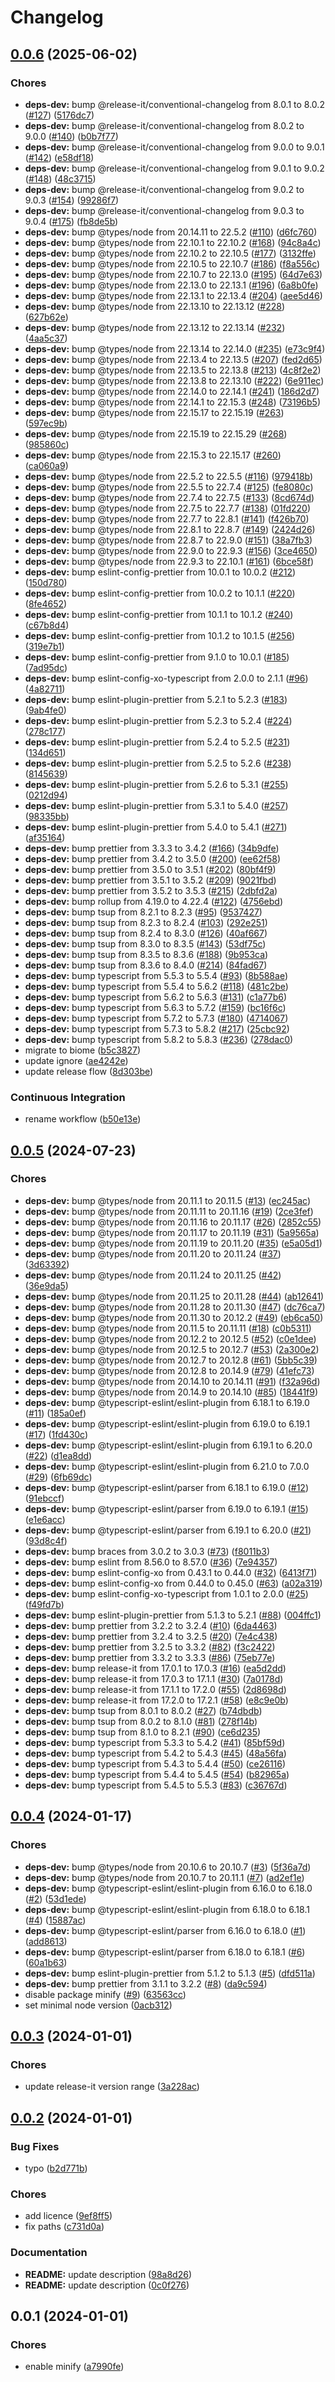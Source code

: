 # Changelog

## [0.0.6](https://github.com/pchalupa/release-it-webhook/compare/0.0.5...0.0.6) (2025-06-02)

### Chores

* **deps-dev:** bump @release-it/conventional-changelog from 8.0.1 to 8.0.2 ([#127](https://github.com/pchalupa/release-it-webhook/issues/127)) ([5176dc7](https://github.com/pchalupa/release-it-webhook/commit/5176dc72622874058e60803ac332d0b31e28abf0))
* **deps-dev:** bump @release-it/conventional-changelog from 8.0.2 to 9.0.0 ([#140](https://github.com/pchalupa/release-it-webhook/issues/140)) ([b0b7f77](https://github.com/pchalupa/release-it-webhook/commit/b0b7f77982e639fd9a14e728fea3a21b2797eb03))
* **deps-dev:** bump @release-it/conventional-changelog from 9.0.0 to 9.0.1 ([#142](https://github.com/pchalupa/release-it-webhook/issues/142)) ([e58df18](https://github.com/pchalupa/release-it-webhook/commit/e58df18cd4f05c579d4dac801e5968a2f309d769))
* **deps-dev:** bump @release-it/conventional-changelog from 9.0.1 to 9.0.2 ([#148](https://github.com/pchalupa/release-it-webhook/issues/148)) ([48c3715](https://github.com/pchalupa/release-it-webhook/commit/48c37156853c2b080c18ae432df1d22b87587ced))
* **deps-dev:** bump @release-it/conventional-changelog from 9.0.2 to 9.0.3 ([#154](https://github.com/pchalupa/release-it-webhook/issues/154)) ([99286f7](https://github.com/pchalupa/release-it-webhook/commit/99286f721da43cb6ae81808053123ef00ad23f1b))
* **deps-dev:** bump @release-it/conventional-changelog from 9.0.3 to 9.0.4 ([#175](https://github.com/pchalupa/release-it-webhook/issues/175)) ([fb8de5b](https://github.com/pchalupa/release-it-webhook/commit/fb8de5b97894d4c6b19af8cb8c869c27049cdd91))
* **deps-dev:** bump @types/node from 20.14.11 to 22.5.2 ([#110](https://github.com/pchalupa/release-it-webhook/issues/110)) ([d6fc760](https://github.com/pchalupa/release-it-webhook/commit/d6fc7609e7b2cbf87f51ff359f3e036c3c941d89))
* **deps-dev:** bump @types/node from 22.10.1 to 22.10.2 ([#168](https://github.com/pchalupa/release-it-webhook/issues/168)) ([94c8a4c](https://github.com/pchalupa/release-it-webhook/commit/94c8a4c9e3a937ef606fb4ca7016d44c8be1e392))
* **deps-dev:** bump @types/node from 22.10.2 to 22.10.5 ([#177](https://github.com/pchalupa/release-it-webhook/issues/177)) ([3132ffe](https://github.com/pchalupa/release-it-webhook/commit/3132ffe5cd6481f15924a282a19cc22951ee5d6b))
* **deps-dev:** bump @types/node from 22.10.5 to 22.10.7 ([#186](https://github.com/pchalupa/release-it-webhook/issues/186)) ([f8a556c](https://github.com/pchalupa/release-it-webhook/commit/f8a556c49ccd5d6cbefd903cbb2bdc32c41c82f6))
* **deps-dev:** bump @types/node from 22.10.7 to 22.13.0 ([#195](https://github.com/pchalupa/release-it-webhook/issues/195)) ([64d7e63](https://github.com/pchalupa/release-it-webhook/commit/64d7e63e682daa2bac6e45825893a04c0ac02db0))
* **deps-dev:** bump @types/node from 22.13.0 to 22.13.1 ([#196](https://github.com/pchalupa/release-it-webhook/issues/196)) ([6a8b0fe](https://github.com/pchalupa/release-it-webhook/commit/6a8b0fef3550372144dcf0004435e56de1f7b2f3))
* **deps-dev:** bump @types/node from 22.13.1 to 22.13.4 ([#204](https://github.com/pchalupa/release-it-webhook/issues/204)) ([aee5d46](https://github.com/pchalupa/release-it-webhook/commit/aee5d46d24c3c9c725ccb609387930287e7ce87e))
* **deps-dev:** bump @types/node from 22.13.10 to 22.13.12 ([#228](https://github.com/pchalupa/release-it-webhook/issues/228)) ([627b62e](https://github.com/pchalupa/release-it-webhook/commit/627b62e71f5ed32c75ad9da9e6d38194533d94ea))
* **deps-dev:** bump @types/node from 22.13.12 to 22.13.14 ([#232](https://github.com/pchalupa/release-it-webhook/issues/232)) ([4aa5c37](https://github.com/pchalupa/release-it-webhook/commit/4aa5c37a50801730bc8fbb918744f5e6212d0840))
* **deps-dev:** bump @types/node from 22.13.14 to 22.14.0 ([#235](https://github.com/pchalupa/release-it-webhook/issues/235)) ([e73c9f4](https://github.com/pchalupa/release-it-webhook/commit/e73c9f4954523c225232d155e0b0f0e59bbff253))
* **deps-dev:** bump @types/node from 22.13.4 to 22.13.5 ([#207](https://github.com/pchalupa/release-it-webhook/issues/207)) ([fed2d65](https://github.com/pchalupa/release-it-webhook/commit/fed2d652aa5e31c765b7fa4dcd8a329520b9bdce))
* **deps-dev:** bump @types/node from 22.13.5 to 22.13.8 ([#213](https://github.com/pchalupa/release-it-webhook/issues/213)) ([4c8f2e2](https://github.com/pchalupa/release-it-webhook/commit/4c8f2e294cf05c8ac9681d03121e559c8c491ee7))
* **deps-dev:** bump @types/node from 22.13.8 to 22.13.10 ([#222](https://github.com/pchalupa/release-it-webhook/issues/222)) ([6e911ec](https://github.com/pchalupa/release-it-webhook/commit/6e911ec3ed4076167958c1df6ebedae94b2635ef))
* **deps-dev:** bump @types/node from 22.14.0 to 22.14.1 ([#241](https://github.com/pchalupa/release-it-webhook/issues/241)) ([186d2d7](https://github.com/pchalupa/release-it-webhook/commit/186d2d78cc7bddc706f73238ae9ee12ab5d97581))
* **deps-dev:** bump @types/node from 22.14.1 to 22.15.3 ([#248](https://github.com/pchalupa/release-it-webhook/issues/248)) ([73196b5](https://github.com/pchalupa/release-it-webhook/commit/73196b5837488d49b1e6a79f276c90d9bd914ca0))
* **deps-dev:** bump @types/node from 22.15.17 to 22.15.19 ([#263](https://github.com/pchalupa/release-it-webhook/issues/263)) ([597ec9b](https://github.com/pchalupa/release-it-webhook/commit/597ec9b055eee23aded9f1e86e31072e3c4e53c8))
* **deps-dev:** bump @types/node from 22.15.19 to 22.15.29 ([#268](https://github.com/pchalupa/release-it-webhook/issues/268)) ([985860c](https://github.com/pchalupa/release-it-webhook/commit/985860c444e53f8698d3babf30f5f2f5f44e68fb))
* **deps-dev:** bump @types/node from 22.15.3 to 22.15.17 ([#260](https://github.com/pchalupa/release-it-webhook/issues/260)) ([ca060a9](https://github.com/pchalupa/release-it-webhook/commit/ca060a90e37d22332b42b485885c081ec97c765a))
* **deps-dev:** bump @types/node from 22.5.2 to 22.5.5 ([#116](https://github.com/pchalupa/release-it-webhook/issues/116)) ([979418b](https://github.com/pchalupa/release-it-webhook/commit/979418b07b72390ed32fb3ddd8f189fc5c25b7e5))
* **deps-dev:** bump @types/node from 22.5.5 to 22.7.4 ([#125](https://github.com/pchalupa/release-it-webhook/issues/125)) ([fe8080c](https://github.com/pchalupa/release-it-webhook/commit/fe8080c20b0caf68f9cfc96ef3e451042a3af823))
* **deps-dev:** bump @types/node from 22.7.4 to 22.7.5 ([#133](https://github.com/pchalupa/release-it-webhook/issues/133)) ([8cd674d](https://github.com/pchalupa/release-it-webhook/commit/8cd674df90fd0a39c742e55edc178c76a98b776d))
* **deps-dev:** bump @types/node from 22.7.5 to 22.7.7 ([#138](https://github.com/pchalupa/release-it-webhook/issues/138)) ([01fd220](https://github.com/pchalupa/release-it-webhook/commit/01fd2200f82451ae31ec21f49eeaccd66f851260))
* **deps-dev:** bump @types/node from 22.7.7 to 22.8.1 ([#141](https://github.com/pchalupa/release-it-webhook/issues/141)) ([f426b70](https://github.com/pchalupa/release-it-webhook/commit/f426b70c1da8d80595db0e6612fdf0e501fd9ef1))
* **deps-dev:** bump @types/node from 22.8.1 to 22.8.7 ([#149](https://github.com/pchalupa/release-it-webhook/issues/149)) ([2424d26](https://github.com/pchalupa/release-it-webhook/commit/2424d2668b68cded8889a778ef6e8133d072555f))
* **deps-dev:** bump @types/node from 22.8.7 to 22.9.0 ([#151](https://github.com/pchalupa/release-it-webhook/issues/151)) ([38a7fb3](https://github.com/pchalupa/release-it-webhook/commit/38a7fb31d5d6769b2b9019d968feddfa1fd33dc3))
* **deps-dev:** bump @types/node from 22.9.0 to 22.9.3 ([#156](https://github.com/pchalupa/release-it-webhook/issues/156)) ([3ce4650](https://github.com/pchalupa/release-it-webhook/commit/3ce4650896276a5b3de6a42a2a645dbd1eec3363))
* **deps-dev:** bump @types/node from 22.9.3 to 22.10.1 ([#161](https://github.com/pchalupa/release-it-webhook/issues/161)) ([6bce58f](https://github.com/pchalupa/release-it-webhook/commit/6bce58fe26d95e22de9d5503e167d04e9da9e1d8))
* **deps-dev:** bump eslint-config-prettier from 10.0.1 to 10.0.2 ([#212](https://github.com/pchalupa/release-it-webhook/issues/212)) ([150d780](https://github.com/pchalupa/release-it-webhook/commit/150d7807770b15cc96e5672d79e22f73bfe7c3e9))
* **deps-dev:** bump eslint-config-prettier from 10.0.2 to 10.1.1 ([#220](https://github.com/pchalupa/release-it-webhook/issues/220)) ([8fe4652](https://github.com/pchalupa/release-it-webhook/commit/8fe46521d308b33b9a5eb36f23fdb7edea392276))
* **deps-dev:** bump eslint-config-prettier from 10.1.1 to 10.1.2 ([#240](https://github.com/pchalupa/release-it-webhook/issues/240)) ([c67b8d4](https://github.com/pchalupa/release-it-webhook/commit/c67b8d41336144d8f9ed8b9c051fdf425380a094))
* **deps-dev:** bump eslint-config-prettier from 10.1.2 to 10.1.5 ([#256](https://github.com/pchalupa/release-it-webhook/issues/256)) ([319e7b1](https://github.com/pchalupa/release-it-webhook/commit/319e7b1329d14fa0f4c3546fc76f2490cf87273a))
* **deps-dev:** bump eslint-config-prettier from 9.1.0 to 10.0.1 ([#185](https://github.com/pchalupa/release-it-webhook/issues/185)) ([7ad95dc](https://github.com/pchalupa/release-it-webhook/commit/7ad95dcc33d8141107bbab5c0fc1543db46fa35e))
* **deps-dev:** bump eslint-config-xo-typescript from 2.0.0 to 2.1.1 ([#96](https://github.com/pchalupa/release-it-webhook/issues/96)) ([4a82711](https://github.com/pchalupa/release-it-webhook/commit/4a82711941e9491478bc8c3e51669af6758761f3))
* **deps-dev:** bump eslint-plugin-prettier from 5.2.1 to 5.2.3 ([#183](https://github.com/pchalupa/release-it-webhook/issues/183)) ([9ab4fe0](https://github.com/pchalupa/release-it-webhook/commit/9ab4fe0c447495deacbd5afa940915d07d628e79))
* **deps-dev:** bump eslint-plugin-prettier from 5.2.3 to 5.2.4 ([#224](https://github.com/pchalupa/release-it-webhook/issues/224)) ([278c177](https://github.com/pchalupa/release-it-webhook/commit/278c177d4000478006819cc89f7a39750a0e6032))
* **deps-dev:** bump eslint-plugin-prettier from 5.2.4 to 5.2.5 ([#231](https://github.com/pchalupa/release-it-webhook/issues/231)) ([134d651](https://github.com/pchalupa/release-it-webhook/commit/134d6514190bd83f8412d0cabf70811580f5cd0b))
* **deps-dev:** bump eslint-plugin-prettier from 5.2.5 to 5.2.6 ([#238](https://github.com/pchalupa/release-it-webhook/issues/238)) ([8145639](https://github.com/pchalupa/release-it-webhook/commit/8145639ca9e3ecf36ad13794fa020d4a34c16457))
* **deps-dev:** bump eslint-plugin-prettier from 5.2.6 to 5.3.1 ([#255](https://github.com/pchalupa/release-it-webhook/issues/255)) ([0212d94](https://github.com/pchalupa/release-it-webhook/commit/0212d9457d6b61739f91f874e2d021eaaafe1e90))
* **deps-dev:** bump eslint-plugin-prettier from 5.3.1 to 5.4.0 ([#257](https://github.com/pchalupa/release-it-webhook/issues/257)) ([98335bb](https://github.com/pchalupa/release-it-webhook/commit/98335bb65be465d6e781c17c779121a1036ac19d))
* **deps-dev:** bump eslint-plugin-prettier from 5.4.0 to 5.4.1 ([#271](https://github.com/pchalupa/release-it-webhook/issues/271)) ([af35164](https://github.com/pchalupa/release-it-webhook/commit/af35164bc72e94f2b435127b959476fe11598eff))
* **deps-dev:** bump prettier from 3.3.3 to 3.4.2 ([#166](https://github.com/pchalupa/release-it-webhook/issues/166)) ([34b9dfe](https://github.com/pchalupa/release-it-webhook/commit/34b9dfebad95ad9b7509d260b62e7bb859f0ea7d))
* **deps-dev:** bump prettier from 3.4.2 to 3.5.0 ([#200](https://github.com/pchalupa/release-it-webhook/issues/200)) ([ee62f58](https://github.com/pchalupa/release-it-webhook/commit/ee62f583e736d148d6b7c883af47218927a01a61))
* **deps-dev:** bump prettier from 3.5.0 to 3.5.1 ([#202](https://github.com/pchalupa/release-it-webhook/issues/202)) ([80bf4f9](https://github.com/pchalupa/release-it-webhook/commit/80bf4f9e56a45a7826959d896e55362289234752))
* **deps-dev:** bump prettier from 3.5.1 to 3.5.2 ([#209](https://github.com/pchalupa/release-it-webhook/issues/209)) ([9021fbd](https://github.com/pchalupa/release-it-webhook/commit/9021fbd501a8e389a5c7c0305fef48adbdf302f2))
* **deps-dev:** bump prettier from 3.5.2 to 3.5.3 ([#215](https://github.com/pchalupa/release-it-webhook/issues/215)) ([2dbfd2a](https://github.com/pchalupa/release-it-webhook/commit/2dbfd2a4ea8498a79126cc6765a9aa59c009bccd))
* **deps-dev:** bump rollup from 4.19.0 to 4.22.4 ([#122](https://github.com/pchalupa/release-it-webhook/issues/122)) ([4756ebd](https://github.com/pchalupa/release-it-webhook/commit/4756ebd83dfa1226f9f653434a4a15168d5c83b7))
* **deps-dev:** bump tsup from 8.2.1 to 8.2.3 ([#95](https://github.com/pchalupa/release-it-webhook/issues/95)) ([9537427](https://github.com/pchalupa/release-it-webhook/commit/953742784614c57fcae20d9f03862e1ea52cf845))
* **deps-dev:** bump tsup from 8.2.3 to 8.2.4 ([#103](https://github.com/pchalupa/release-it-webhook/issues/103)) ([292e251](https://github.com/pchalupa/release-it-webhook/commit/292e251a6aa8af73a212190e66f38e6b7f2e1e18))
* **deps-dev:** bump tsup from 8.2.4 to 8.3.0 ([#126](https://github.com/pchalupa/release-it-webhook/issues/126)) ([40af667](https://github.com/pchalupa/release-it-webhook/commit/40af66741fe6f6d118d7959f772a5a86abcf073a))
* **deps-dev:** bump tsup from 8.3.0 to 8.3.5 ([#143](https://github.com/pchalupa/release-it-webhook/issues/143)) ([53df75c](https://github.com/pchalupa/release-it-webhook/commit/53df75cbc1a3c0e3014e154186613fcab4b473bf))
* **deps-dev:** bump tsup from 8.3.5 to 8.3.6 ([#188](https://github.com/pchalupa/release-it-webhook/issues/188)) ([9b953ca](https://github.com/pchalupa/release-it-webhook/commit/9b953cad51546f04636cc62a4ab75114d9b03b3c))
* **deps-dev:** bump tsup from 8.3.6 to 8.4.0 ([#214](https://github.com/pchalupa/release-it-webhook/issues/214)) ([84fad67](https://github.com/pchalupa/release-it-webhook/commit/84fad67454d0ef2d3b0d826cb111058d7fb62e4b))
* **deps-dev:** bump typescript from 5.5.3 to 5.5.4 ([#93](https://github.com/pchalupa/release-it-webhook/issues/93)) ([8b588ae](https://github.com/pchalupa/release-it-webhook/commit/8b588ae9538180b4e572ac55261a6da67d1809b7))
* **deps-dev:** bump typescript from 5.5.4 to 5.6.2 ([#118](https://github.com/pchalupa/release-it-webhook/issues/118)) ([481c2be](https://github.com/pchalupa/release-it-webhook/commit/481c2be70c2d2bac35bb77af9d42b678a50dd182))
* **deps-dev:** bump typescript from 5.6.2 to 5.6.3 ([#131](https://github.com/pchalupa/release-it-webhook/issues/131)) ([c1a77b6](https://github.com/pchalupa/release-it-webhook/commit/c1a77b63bc9ba181bd1c9365c652ce047a02e55e))
* **deps-dev:** bump typescript from 5.6.3 to 5.7.2 ([#159](https://github.com/pchalupa/release-it-webhook/issues/159)) ([bc16f6c](https://github.com/pchalupa/release-it-webhook/commit/bc16f6c055989164a3a088bf64441e0766f1de29))
* **deps-dev:** bump typescript from 5.7.2 to 5.7.3 ([#180](https://github.com/pchalupa/release-it-webhook/issues/180)) ([4714067](https://github.com/pchalupa/release-it-webhook/commit/4714067cac1a9c72e130defd31ec8c1de90fabd1))
* **deps-dev:** bump typescript from 5.7.3 to 5.8.2 ([#217](https://github.com/pchalupa/release-it-webhook/issues/217)) ([25cbc92](https://github.com/pchalupa/release-it-webhook/commit/25cbc9218187c7cf930c380233bcef445994dc85))
* **deps-dev:** bump typescript from 5.8.2 to 5.8.3 ([#236](https://github.com/pchalupa/release-it-webhook/issues/236)) ([278dac0](https://github.com/pchalupa/release-it-webhook/commit/278dac0811d1ff38432c88eafb8384e644a7ec68))
* migrate to biome ([b5c3827](https://github.com/pchalupa/release-it-webhook/commit/b5c38270a503f514576afa1690bb831fd5a0c2e7))
* update ignore ([ae4242e](https://github.com/pchalupa/release-it-webhook/commit/ae4242e6cb2909d22c18151944fb083a2360cd2f))
* update release flow ([8d303be](https://github.com/pchalupa/release-it-webhook/commit/8d303beec1fc7523d083e67ad4dcf636e7808545))

### Continuous Integration

* rename workflow ([b50e13e](https://github.com/pchalupa/release-it-webhook/commit/b50e13e23c92f02a3919b83db4d5318d3030085c))

## [0.0.5](https://github.com/pchalupa/release-it-webhook/compare/0.0.4...0.0.5) (2024-07-23)


### Chores

* **deps-dev:** bump @types/node from 20.11.1 to 20.11.5 ([#13](https://github.com/pchalupa/release-it-webhook/issues/13)) ([ec245ac](https://github.com/pchalupa/release-it-webhook/commit/ec245ac466052b775d18275a87e8f6946295126e))
* **deps-dev:** bump @types/node from 20.11.11 to 20.11.16 ([#19](https://github.com/pchalupa/release-it-webhook/issues/19)) ([2ce3fef](https://github.com/pchalupa/release-it-webhook/commit/2ce3fefc9c284c6b4e71e5a2dd74ef53e1209847))
* **deps-dev:** bump @types/node from 20.11.16 to 20.11.17 ([#26](https://github.com/pchalupa/release-it-webhook/issues/26)) ([2852c55](https://github.com/pchalupa/release-it-webhook/commit/2852c55a764560cf0586e555a740ea713166c325))
* **deps-dev:** bump @types/node from 20.11.17 to 20.11.19 ([#31](https://github.com/pchalupa/release-it-webhook/issues/31)) ([5a9565a](https://github.com/pchalupa/release-it-webhook/commit/5a9565ad5ba9ebc999ff56c120f8940f88a2aa61))
* **deps-dev:** bump @types/node from 20.11.19 to 20.11.20 ([#35](https://github.com/pchalupa/release-it-webhook/issues/35)) ([e5a05d1](https://github.com/pchalupa/release-it-webhook/commit/e5a05d1980e0fe17e2d20a2c3b4b350e48f02c86))
* **deps-dev:** bump @types/node from 20.11.20 to 20.11.24 ([#37](https://github.com/pchalupa/release-it-webhook/issues/37)) ([3d63392](https://github.com/pchalupa/release-it-webhook/commit/3d63392f1519f37d46c1ada23379ceb5d6c1a0e2))
* **deps-dev:** bump @types/node from 20.11.24 to 20.11.25 ([#42](https://github.com/pchalupa/release-it-webhook/issues/42)) ([36e9da5](https://github.com/pchalupa/release-it-webhook/commit/36e9da55e7c0b716e8b3cf338b9738fb8c3721b7))
* **deps-dev:** bump @types/node from 20.11.25 to 20.11.28 ([#44](https://github.com/pchalupa/release-it-webhook/issues/44)) ([ab12641](https://github.com/pchalupa/release-it-webhook/commit/ab12641072d928a7239d30cf4b39d75d00fb3c99))
* **deps-dev:** bump @types/node from 20.11.28 to 20.11.30 ([#47](https://github.com/pchalupa/release-it-webhook/issues/47)) ([dc76ca7](https://github.com/pchalupa/release-it-webhook/commit/dc76ca7d7a079484d92374676e428bb5e1b4a56c))
* **deps-dev:** bump @types/node from 20.11.30 to 20.12.2 ([#49](https://github.com/pchalupa/release-it-webhook/issues/49)) ([eb6ca50](https://github.com/pchalupa/release-it-webhook/commit/eb6ca506dc0c7991379f1acb7a2ab8004dafdeff))
* **deps-dev:** bump @types/node from 20.11.5 to 20.11.11 ([#18](https://github.com/pchalupa/release-it-webhook/issues/18)) ([c0b5311](https://github.com/pchalupa/release-it-webhook/commit/c0b5311e925067fb6da2f00c6cc411a91d8e13e5))
* **deps-dev:** bump @types/node from 20.12.2 to 20.12.5 ([#52](https://github.com/pchalupa/release-it-webhook/issues/52)) ([c0e1dee](https://github.com/pchalupa/release-it-webhook/commit/c0e1dee16e8c408764ce8bf14e7c004824b7d8d6))
* **deps-dev:** bump @types/node from 20.12.5 to 20.12.7 ([#53](https://github.com/pchalupa/release-it-webhook/issues/53)) ([2a300e2](https://github.com/pchalupa/release-it-webhook/commit/2a300e2bbad0e0b89cca0d3594ed83b9775475b2))
* **deps-dev:** bump @types/node from 20.12.7 to 20.12.8 ([#61](https://github.com/pchalupa/release-it-webhook/issues/61)) ([5bb5c39](https://github.com/pchalupa/release-it-webhook/commit/5bb5c39fc0dc725bf04395b3c3fe916ca28f73ab))
* **deps-dev:** bump @types/node from 20.12.8 to 20.14.9 ([#79](https://github.com/pchalupa/release-it-webhook/issues/79)) ([41efc73](https://github.com/pchalupa/release-it-webhook/commit/41efc73ad8f46093fcfa4869c6e5939d1e96ee46))
* **deps-dev:** bump @types/node from 20.14.10 to 20.14.11 ([#91](https://github.com/pchalupa/release-it-webhook/issues/91)) ([f32a96d](https://github.com/pchalupa/release-it-webhook/commit/f32a96d7bade2b8743fb4e17ebe33aebd4daddcd))
* **deps-dev:** bump @types/node from 20.14.9 to 20.14.10 ([#85](https://github.com/pchalupa/release-it-webhook/issues/85)) ([18441f9](https://github.com/pchalupa/release-it-webhook/commit/18441f9a4f6aeaf8843d7ca256214c528268fa4a))
* **deps-dev:** bump @typescript-eslint/eslint-plugin from 6.18.1 to 6.19.0 ([#11](https://github.com/pchalupa/release-it-webhook/issues/11)) ([185a0ef](https://github.com/pchalupa/release-it-webhook/commit/185a0ef498ffa61e141c5b001537f7c093026293))
* **deps-dev:** bump @typescript-eslint/eslint-plugin from 6.19.0 to 6.19.1 ([#17](https://github.com/pchalupa/release-it-webhook/issues/17)) ([1fd430c](https://github.com/pchalupa/release-it-webhook/commit/1fd430c0fe611a375d07ea8271b736586c65d943))
* **deps-dev:** bump @typescript-eslint/eslint-plugin from 6.19.1 to 6.20.0 ([#22](https://github.com/pchalupa/release-it-webhook/issues/22)) ([d1ea8dd](https://github.com/pchalupa/release-it-webhook/commit/d1ea8dd05c75677958511fec9669403f7590bfd5))
* **deps-dev:** bump @typescript-eslint/eslint-plugin from 6.21.0 to 7.0.0 ([#29](https://github.com/pchalupa/release-it-webhook/issues/29)) ([6fb69dc](https://github.com/pchalupa/release-it-webhook/commit/6fb69dc1d24a58337d2d3c0c30eb94e30d81f18e))
* **deps-dev:** bump @typescript-eslint/parser from 6.18.1 to 6.19.0 ([#12](https://github.com/pchalupa/release-it-webhook/issues/12)) ([91ebccf](https://github.com/pchalupa/release-it-webhook/commit/91ebccf7d6db8eacc4f6e8ecef34e66b1661396a))
* **deps-dev:** bump @typescript-eslint/parser from 6.19.0 to 6.19.1 ([#15](https://github.com/pchalupa/release-it-webhook/issues/15)) ([e1e6acc](https://github.com/pchalupa/release-it-webhook/commit/e1e6acc0c111ba918f66d8df9e1980a2924a95c5))
* **deps-dev:** bump @typescript-eslint/parser from 6.19.1 to 6.20.0 ([#21](https://github.com/pchalupa/release-it-webhook/issues/21)) ([93d8c4f](https://github.com/pchalupa/release-it-webhook/commit/93d8c4f84468bdca61483ef8ba66863a0b565adb))
* **deps-dev:** bump braces from 3.0.2 to 3.0.3 ([#73](https://github.com/pchalupa/release-it-webhook/issues/73)) ([f8011b3](https://github.com/pchalupa/release-it-webhook/commit/f8011b3355cd1591ce7949db8e2861861d5bd550))
* **deps-dev:** bump eslint from 8.56.0 to 8.57.0 ([#36](https://github.com/pchalupa/release-it-webhook/issues/36)) ([7e94357](https://github.com/pchalupa/release-it-webhook/commit/7e9435732741c46d3bd4a0e9425f6b806c676feb))
* **deps-dev:** bump eslint-config-xo from 0.43.1 to 0.44.0 ([#32](https://github.com/pchalupa/release-it-webhook/issues/32)) ([6413f71](https://github.com/pchalupa/release-it-webhook/commit/6413f714dd6afc70498e643ad16b0dc2a8e48a41))
* **deps-dev:** bump eslint-config-xo from 0.44.0 to 0.45.0 ([#63](https://github.com/pchalupa/release-it-webhook/issues/63)) ([a02a319](https://github.com/pchalupa/release-it-webhook/commit/a02a31940d89ca366124d235804600e8bb176cfd))
* **deps-dev:** bump eslint-config-xo-typescript from 1.0.1 to 2.0.0 ([#25](https://github.com/pchalupa/release-it-webhook/issues/25)) ([f49fd7b](https://github.com/pchalupa/release-it-webhook/commit/f49fd7bfc01081a613832d86c8aa2e5bcde51d5d))
* **deps-dev:** bump eslint-plugin-prettier from 5.1.3 to 5.2.1 ([#88](https://github.com/pchalupa/release-it-webhook/issues/88)) ([004ffc1](https://github.com/pchalupa/release-it-webhook/commit/004ffc1d68ece849a65d5e8963453f2fc5c84268))
* **deps-dev:** bump prettier from 3.2.2 to 3.2.4 ([#10](https://github.com/pchalupa/release-it-webhook/issues/10)) ([6da4463](https://github.com/pchalupa/release-it-webhook/commit/6da4463cd0e0c3a6e311aa4200be8ecb15697edb))
* **deps-dev:** bump prettier from 3.2.4 to 3.2.5 ([#20](https://github.com/pchalupa/release-it-webhook/issues/20)) ([7e4c438](https://github.com/pchalupa/release-it-webhook/commit/7e4c438be79086bdef94f23d974306d8110287d9))
* **deps-dev:** bump prettier from 3.2.5 to 3.3.2 ([#82](https://github.com/pchalupa/release-it-webhook/issues/82)) ([f3c2422](https://github.com/pchalupa/release-it-webhook/commit/f3c24229423d54cc5f77223ea58412837297fcdd))
* **deps-dev:** bump prettier from 3.3.2 to 3.3.3 ([#86](https://github.com/pchalupa/release-it-webhook/issues/86)) ([75eb77e](https://github.com/pchalupa/release-it-webhook/commit/75eb77e64d754e80f54307f4d7b23f4a24847941))
* **deps-dev:** bump release-it from 17.0.1 to 17.0.3 ([#16](https://github.com/pchalupa/release-it-webhook/issues/16)) ([ea5d2dd](https://github.com/pchalupa/release-it-webhook/commit/ea5d2dd5e97bb38eb20ce7d5298df900c5449c19))
* **deps-dev:** bump release-it from 17.0.3 to 17.1.1 ([#30](https://github.com/pchalupa/release-it-webhook/issues/30)) ([7a0178d](https://github.com/pchalupa/release-it-webhook/commit/7a0178dc1c88f9b4ae862eaab5537e0b7b144c4e))
* **deps-dev:** bump release-it from 17.1.1 to 17.2.0 ([#55](https://github.com/pchalupa/release-it-webhook/issues/55)) ([2d8698d](https://github.com/pchalupa/release-it-webhook/commit/2d8698d3a55a8d337ca3f1a3b452b9972a1f6e8d))
* **deps-dev:** bump release-it from 17.2.0 to 17.2.1 ([#58](https://github.com/pchalupa/release-it-webhook/issues/58)) ([e8c9e0b](https://github.com/pchalupa/release-it-webhook/commit/e8c9e0b2b135cb7299c5d462781d0ffcdd853950))
* **deps-dev:** bump tsup from 8.0.1 to 8.0.2 ([#27](https://github.com/pchalupa/release-it-webhook/issues/27)) ([b74dbdb](https://github.com/pchalupa/release-it-webhook/commit/b74dbdb0ea1e483fa51fa688b6a94c547708d293))
* **deps-dev:** bump tsup from 8.0.2 to 8.1.0 ([#81](https://github.com/pchalupa/release-it-webhook/issues/81)) ([278f14b](https://github.com/pchalupa/release-it-webhook/commit/278f14b429a0dacb231c81af17c29084bd4b9298))
* **deps-dev:** bump tsup from 8.1.0 to 8.2.1 ([#90](https://github.com/pchalupa/release-it-webhook/issues/90)) ([ce6d235](https://github.com/pchalupa/release-it-webhook/commit/ce6d2352900806480e39327401b4f81472d41004))
* **deps-dev:** bump typescript from 5.3.3 to 5.4.2 ([#41](https://github.com/pchalupa/release-it-webhook/issues/41)) ([85bf59d](https://github.com/pchalupa/release-it-webhook/commit/85bf59dd8f606efb40c923161e2d809dfe6e4730))
* **deps-dev:** bump typescript from 5.4.2 to 5.4.3 ([#45](https://github.com/pchalupa/release-it-webhook/issues/45)) ([48a56fa](https://github.com/pchalupa/release-it-webhook/commit/48a56fa41ecd8265ecbdde0c88b55e8c1a4e4eb4))
* **deps-dev:** bump typescript from 5.4.3 to 5.4.4 ([#50](https://github.com/pchalupa/release-it-webhook/issues/50)) ([ce26116](https://github.com/pchalupa/release-it-webhook/commit/ce26116a60707cf583ec26967e82456a5a180500))
* **deps-dev:** bump typescript from 5.4.4 to 5.4.5 ([#54](https://github.com/pchalupa/release-it-webhook/issues/54)) ([b82965a](https://github.com/pchalupa/release-it-webhook/commit/b82965a5f630d6356d8cc31d3fb5e9a30145db2e))
* **deps-dev:** bump typescript from 5.4.5 to 5.5.3 ([#83](https://github.com/pchalupa/release-it-webhook/issues/83)) ([c36767d](https://github.com/pchalupa/release-it-webhook/commit/c36767df3025f378fd14b37168cc7d1bc99fb807))

## [0.0.4](https://github.com/pchalupa/release-it-webhook/compare/0.0.3...0.0.4) (2024-01-17)


### Chores

* **deps-dev:** bump @types/node from 20.10.6 to 20.10.7 ([#3](https://github.com/pchalupa/release-it-webhook/issues/3)) ([5f36a7d](https://github.com/pchalupa/release-it-webhook/commit/5f36a7ddd9b4d9ce42a49e06f474ad61a1bb6a15))
* **deps-dev:** bump @types/node from 20.10.7 to 20.11.1 ([#7](https://github.com/pchalupa/release-it-webhook/issues/7)) ([ad2ef1e](https://github.com/pchalupa/release-it-webhook/commit/ad2ef1e75312d446a0183c78e6aa0b337ffcf73d))
* **deps-dev:** bump @typescript-eslint/eslint-plugin from 6.16.0 to 6.18.0 ([#2](https://github.com/pchalupa/release-it-webhook/issues/2)) ([53d1ede](https://github.com/pchalupa/release-it-webhook/commit/53d1edea6ec721f19ac3c5fe2b382f1403d6cb1d))
* **deps-dev:** bump @typescript-eslint/eslint-plugin from 6.18.0 to 6.18.1 ([#4](https://github.com/pchalupa/release-it-webhook/issues/4)) ([15887ac](https://github.com/pchalupa/release-it-webhook/commit/15887acfba6b959fa3d231e7f11752e49ef3a696))
* **deps-dev:** bump @typescript-eslint/parser from 6.16.0 to 6.18.0 ([#1](https://github.com/pchalupa/release-it-webhook/issues/1)) ([add8613](https://github.com/pchalupa/release-it-webhook/commit/add86131e3bb6f1c6a9e5eaa988b532f7d270691))
* **deps-dev:** bump @typescript-eslint/parser from 6.18.0 to 6.18.1 ([#6](https://github.com/pchalupa/release-it-webhook/issues/6)) ([60a1b63](https://github.com/pchalupa/release-it-webhook/commit/60a1b631161387e1e280f655a31b0c2c80a65225))
* **deps-dev:** bump eslint-plugin-prettier from 5.1.2 to 5.1.3 ([#5](https://github.com/pchalupa/release-it-webhook/issues/5)) ([dfd511a](https://github.com/pchalupa/release-it-webhook/commit/dfd511a95c9fab09952b42559c9576fa64b949fe))
* **deps-dev:** bump prettier from 3.1.1 to 3.2.2 ([#8](https://github.com/pchalupa/release-it-webhook/issues/8)) ([da9c594](https://github.com/pchalupa/release-it-webhook/commit/da9c59479b7946ba7a68e8019439f4c3e3f85592))
* disable package minify ([#9](https://github.com/pchalupa/release-it-webhook/issues/9)) ([63563cc](https://github.com/pchalupa/release-it-webhook/commit/63563cc0c7afbb3780d7ea98c5d0178200c556fd))
* set minimal node version ([0acb312](https://github.com/pchalupa/release-it-webhook/commit/0acb31202c280d19c00d81891577aa5018273c01))

## [0.0.3](https://github.com/pchalupa/release-it-webhook/compare/0.0.2...0.0.3) (2024-01-01)


### Chores

* update release-it version range ([3a228ac](https://github.com/pchalupa/release-it-webhook/commit/3a228ac820752a8ed540e482a2b6ce9a35739d58))

## [0.0.2](https://github.com/pchalupa/release-it-webhook/compare/0.0.1...0.0.2) (2024-01-01)


### Bug Fixes

* typo ([b2d771b](https://github.com/pchalupa/release-it-webhook/commit/b2d771b150167de0c7c66d74b2d7eb6e1c03dadf))


### Chores

* add licence ([9ef8ff5](https://github.com/pchalupa/release-it-webhook/commit/9ef8ff5a846f5ad71247b542df99a31ee66d71f8))
* fix paths ([c731d0a](https://github.com/pchalupa/release-it-webhook/commit/c731d0ad71ee1f49a4e8070d5492db1867dccb06))


### Documentation

* **README:** update description ([98a8d26](https://github.com/pchalupa/release-it-webhook/commit/98a8d2689fd2fac675daa0fb6770f90e0c069e45))
* **README:** update description ([0c0f276](https://github.com/pchalupa/release-it-webhook/commit/0c0f27685eeb7a7c893c3b1d0c2ed3e9cc5be470))

## 0.0.1 (2024-01-01)


### Chores

* enable minify ([a7990fe](https://github.com/pchalupa/release-it-webhook/commit/a7990fef5e8c81baac37a0d65f515d2441dbd0fb))
